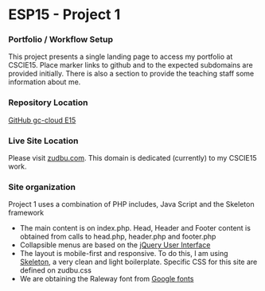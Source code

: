 # ESP15 - Project 1
### Portfolio /  Workflow Setup
This project presents a single landing page to access my portfolio at CSCIE15. Place marker links to github and to the expected subdomains are provided initially.   There is also a section to provide the teaching staff some information about me.

### Repository Location
[GitHub gc-cloud E15](https://github.com/gc-cloud/E15P1)

### Live Site Location
Please visit [zudbu.com](http://p1.zudbu.com).  This domain is dedicated (currently) to my CSCIE15 work.

### Site organization
Project 1 uses a combination of PHP includes, Java Script and the Skeleton framework
  - The main content is on index.php.  Head, Header and Footer content is obtained from calls to  head.php, header.php and footer.php
  - Collapsible menus are based on the [jQuery User Interface](http://jqueryui.com)
  - The layout is mobile-first and responsive. To do this, I am using  [Skeleton](http://getskeleton.com), a very clean and light boilerplate. Specific CSS for this site are defined on zudbu.css
  - We are obtaining the Raleway font from [Google fonts](http://fonts.googleapis.com)
